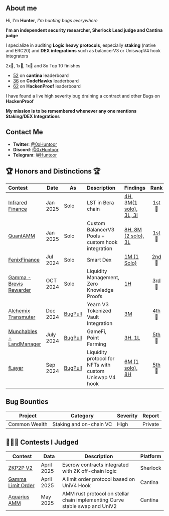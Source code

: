 ## About me
Hi, I'm **Hunter**, _I'm hunting bugs everywhere_

**I'm an independent security researcher, Sherlock Lead judge and Cantina judge**

I specialize in auditing **Logic heavy protocols**, especially **staking** (native and ERC20) and **DEX integrations** such as balancerV3 or UniswapV4 hook integrators

2x🥇, 1x🥈, 1x🥉 and 8x Top 10 finishes
- [52](https://cantina.xyz/u/IlIlHunterlIlI) on **cantina** leaderboard
- [36](https://profiles.cyfrin.io/u/0xhuntoor) on  **CodeHawks** leaderboard
- [62](https://hackenproof.com/hackers/0xhuntoor) on **HackenProof** leaderboard
  
I have found a live high severity bug draining a contract and other Bugs on **HackenProof**

**My mission is to be remembered whenever any one mentions Staking/DEX Integrations** 
## Contact Me

- **Twitter**: [@0xHuntoor](https://x.com/0xHuntoor)
- **Discord**: [@0xHuntoor](https://discord.com/users/715472416675070033)
- **Telegram**: [@Huntoor](http://t.me/Huntoor)

## 🏆 Honors and Distinctions 🏆
| Contest                                                                                                                  | Date      | As                                           | Description                                             | Findings                                                                                  |                                                          Rank                                                           |                                                   Report                                                    |
| :----------------------------------------------------------------------------------------------------------------------- | --------- | -------------------------------------------- | :------------------------------------------------------ | :---------------------------------------------------------------------------------------- | :---------------------------------------------------------------------------------------------------------------------: | :---------------------------------------------------------------------------------------------------------: |
| [Infrared Finance](https://cantina.xyz/competitions/ac5f64e6-3bf2-4269-bbb0-4bcd70425a1d)                                | Jan 2025  | Solo                                         | LST in Bera chain                                       | [4H, 3M(1 solo), 3L, 3I](/Contests/2025-01-infrared.md)                                   |             [1st](https://cantina.xyz/competitions/ac5f64e6-3bf2-4269-bbb0-4bcd70425a1d/leaderboard)<br>🥇              |                                                      -                                                      |
| [QuantAMM](https://codehawks.cyfrin.io/c/2024-12-quantamm)                                                               | Jan 2025  | Solo                                         | Custom BalancerV3 Pools + custom hook integration       | [8H, 8M (2 solo), 3L](/Contests/2025-01-QuantAmm.md)                                      | [1st](https://codehawks.cyfrin.io/c/2024-12-quantamm/results?lt=contest&page=1&sc=reward&sj=reward&t=leaderboard)<br>🥇 | [📄](https://codehawks.cyfrin.io/c/2024-12-quantamm/results?lt=contest&page=1&sc=reward&sj=reward&t=report) |
| [FenixFinance](https://app.hats.finance/audit-competitions/fenix-0x9d7765a7ebd5b6322a30797a44a5428531970d3d/leaderboard) | Jul 2024  | Solo                                         | Smart Dex                                               | [1M (1 Solo)](/Contests/2024-07-Fenix.md)                                                 |  [2nd](https://app.hats.finance/audit-competitions/fenix-0x9d7765a7ebd5b6322a30797a44a5428531970d3d/leaderboard)<br>🥈  |       [📄](https://github.com/hats-finance/Fenix--0x9d7765a7ebd5b6322a30797a44a5428531970d3d/issues)        |
| [Gamma - Brevis Rewarder](https://audits.sherlock.xyz/contests/496)                                                      | OCT 2024  | Solo                                         | Liquidity Management, Zero Knowledge Proofs             | [1H](/Contests/2024-10-Gamma.md)                                                          |                            [3rd](https://audits.sherlock.xyz/contests/496/leaderboard)<br>🥉                            |                            [📄](https://audits.sherlock.xyz/contests/496/report)                            |
| [Alchemix Transmuter](https://codehawks.cyfrin.io/c/2024-12-alchemix)                                                    | Dec 2024  | [BugPull](https://github.com/bugpull/audits) | Yearn V3 Tokenized Vault Integration                    | [3M](https://github.com/bugpull/audits/blob/main/Contests/2024-12-alchemix.md)            | [4th](https://codehawks.cyfrin.io/c/2024-12-alchemix/results?lt=contest&page=1&sc=reward&sj=reward&t=leaderboard)<br>🏅 | [📄](https://codehawks.cyfrin.io/c/2024-12-alchemix/results?lt=contest&page=1&sc=reward&sj=reward&t=report) |
| [Munchables - LandManager](https://code4rena.com/audits/2024-07-munchables)                                              | July 2024 | [BugPull](https://github.com/bugpull/audits) | GameFi, Point Farming                                   | [3H, 1L](https://github.com/bugpull/audits/blob/main/Contests/2024-07-munchables.md)      |                              [5th](https://code4rena.com/audits/2024-07-munchables)<br>🏅                               |                           [📄](https://code4rena.com/reports/2024-07-munchables)                            |
| [fLayer](https://audits.sherlock.xyz/contests/468?filter=results)                                                        | Sep 2024  | [BugPull](https://github.com/bugpull/audits) | Liquidity protocol for NFTs with custom Uniswap V4 hook | [6M (1 solo), 8H](https://github.com/bugpull/audits/blob/main/Contests/2024-08-flayer.md) |                            [5th](https://audits.sherlock.xyz/contests/468/leaderboard)<br>🏅                            |                            [📄](https://audits.sherlock.xyz/contests/468/report)                            |


## Bug Bounties

| Project    |Category|Severity| Report |
|------------|---------|---------|---------|
|Common Wealth|Staking and on-chain VC |High|Private  |

## 🧑🏽‍⚖️ Contests I Judged

| Contest                                                                                    | Data       | Description                                                                 | Platform |
| ------------------------------------------------------------------------------------------ | ---------- | --------------------------------------------------------------------------- | -------- |
| [ZKP2P V2](https://audits.sherlock.xyz/contests/805)                                       | April 2025 | Escrow contracts integrated with ZK off-chain logic                         | Sherlock |
| [Gamma Limit Order](https://cantina.xyz/competitions/aaf79192-6ea7-4b1e-aed7-3d23212dd0f1) | April 2025 | A limit order protocol based on UniV4 Hook                                  | Cantina  |
| [Aquarius AMM](https://cantina.xyz/competitions/990ce947-05da-443e-b397-be38a65f0bff)      | May 2025   | AMM rust protocol on stellar chain implementing Curve stable swap and UniV2 | Cantina  |
